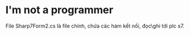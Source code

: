 # I'm not a programmer

File Sharp7Form2.cs là file chính, chứa các hàm kết nối, đọc\ghi tới plc s7.

